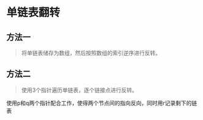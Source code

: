 # 单链表翻转

## 方法一

> 将单链表储存为数组，然后按照数组的索引逆序进行反转。

## 方法二

> 使用3个指针遍历单链表，逐个链接点进行反转。

使用p和q两个指针配合工作，使得两个节点间的指向反向，同时用r记录剩下的链表